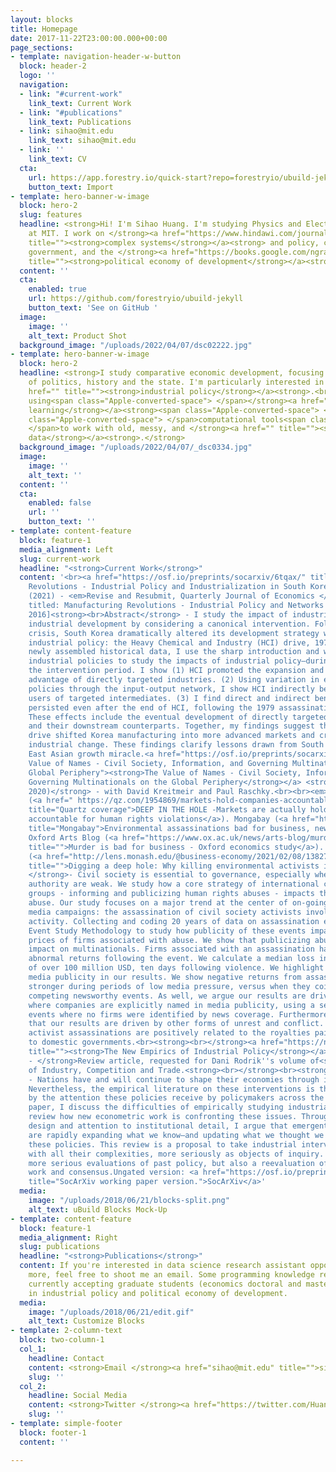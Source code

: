 ```yaml
---
layout: blocks
title: Homepage
date: 2017-11-22T23:00:00.000+00:00
page_sections:
- template: navigation-header-w-button
  block: header-2
  logo: ''
  navigation:
  - link: "#current-work"
    link_text: Current Work
  - link: "#publications"
    link_text: Publications
  - link: sihao@mit.edu
    link_text: sihao@mit.edu
  - link: ''
    link_text: CV
  cta:
    url: https://app.forestry.io/quick-start?repo=forestryio/ubuild-jekyll&provider=github&engine=jekyll
    button_text: Import
- template: hero-banner-w-image
  block: hero-2
  slug: features
  headline: <strong>Hi! I'm Sihao Huang. I'm studying Physics and Electrical Engineering
    at MIT. I work on </strong><a href="https://www.hindawi.com/journals/complexity/2020/6105872/"
    title=""><strong>complex systems</strong></a><strong> and policy, comparative
    government, and the </strong><a href="https://books.google.com/ngrams/graph?content=economics%2Cpolitical+economy&amp;year_start=1776&amp;year_end=2008&amp;corpus=15&amp;smoothing=0&amp;share=&amp;direct_url=t1%B%2Ceconomics%3B%2Cc0%3B.t1%3B%2Cpolitical%20economy%3B%2Cc0"
    title=""><strong>political economy of development</strong></a><strong>.</strong>
  content: ''
  cta:
    enabled: true
    url: https://github.com/forestryio/ubuild-jekyll
    button_text: 'See on GitHub '
  image:
    image: ''
    alt_text: Product Shot
  background_image: "/uploads/2022/04/07/dsc02222.jpg"
- template: hero-banner-w-image
  block: hero-2
  headline: <strong>I study comparative economic development, focusing on the role
    of politics, history and the state. I'm particularly interested in </strong><a
    href="" title=""><strong>industrial policy</strong></a><strong>.<br><br>I enjoy
    using<span class="Apple-converted-space"> </span></strong><a href="" title=""><strong>statistical
    learning</strong></a><strong><span class="Apple-converted-space"> </span>and<span
    class="Apple-converted-space"> </span>computational tools<span class="Apple-converted-space">
    </span>to work with old, messy, and </strong><a href="" title=""><strong>unstructured
    data</strong></a><strong>.</strong>
  background_image: "/uploads/2022/04/07/_dsc0334.jpg"
  image:
    image: ''
    alt_text: ''
  content: ''
  cta:
    enabled: false
    url: ''
    button_text: ''
- template: content-feature
  block: feature-1
  media_alignment: Left
  slug: current-work
  headline: "<strong>Current Work</strong>"
  content: '<br><a href="https://osf.io/preprints/socarxiv/6tqax/" title=""><strong>Manufacturing
    Revolutions - Industrial Policy and Industrialization in South Korea</strong></a><strong>
    (2021) - <em>Revise and Resubmit, Quarterly Journal of Economics </em><br></strong><br>[Previously
    titled: Manufacturing Revolutions - Industrial Policy and Networks in South Korea,
    2016]<strong><br>Abstract</strong> - I study the impact of industrial policy on
    industrial development by considering a canonical intervention. Following a political
    crisis, South Korea dramatically altered its development strategy with a sector-specific
    industrial policy: the Heavy Chemical and Industry (HCI) drive, 1973-1979. With
    newly assembled historical data, I use the sharp introduction and withdrawal of
    industrial policies to study the impacts of industrial policy—during and after
    the intervention period. I show (1) HCI promoted the expansion and dynamic comparative
    advantage of directly targeted industries. (2) Using variation in exposure to
    policies through the input-output network, I show HCI indirectly benefited downstream
    users of targeted intermediates. (3) I find direct and indirect benefits of HCI
    persisted even after the end of HCI, following the 1979 assassination of the president.
    These effects include the eventual development of directly targeted exporters
    and their downstream counterparts. Together, my findings suggest that the temporary
    drive shifted Korea manufacturing into more advanced markets and created durable
    industrial change. These findings clarify lessons drawn from South Korea and the
    East Asian growth miracle.<a href="https://osf.io/preprints/socarxiv/aw7sq" title="The
    Value of Names - Civil Society, Information, and Governing Multinationals on the
    Global Periphery"><strong>The Value of Names - Civil Society, Information, and
    Governing Multinationals on the Global Periphery</strong></a> <strong>(December
    2020)</strong> - with David Kreitmeir and Paul Raschky.<br><br><em>Media: </em><br>Quartz
    (<a href=" https://qz.com/1954869/markets-hold-companies-accountable-for-human-rights-violations/"
    title="Quartz coverage">DEEP IN THE HOLE -Markets are actually holding companies
    accountable for human rights violations</a>). Mongabay (<a href="https://news.mongabay.com/2021/01/environmental-assassinations-bad-for-business-new-research-shows/?utm_medium=Social&amp;utm_source=Twitter#Echobox=1611418949"
    title="Mongabay">Environmental assassinations bad for business, new research shows</a>).
    Oxford Arts Blog (<a href="https://www.ox.ac.uk/news/arts-blog/murder-bad-business-oxford-economics-study"
    title="">Murder is bad for business - Oxford economics study</a>). Monash Lens
    (<a href="http://lens.monash.edu/@business-economy/2021/02/08/1382750/why-killing-environmental-activists-is-bad-for-business"
    title="">Digging a deep hole: Why killing environmental activists is bad for business</a>)<br><strong>Abstract
    </strong>- Civil society is essential to governance, especially where laws and
    authority are weak. We study how a core strategy of international civil society
    groups - informing and publicizing human rights abuses - impacts those tied to
    abuse. Our study focuses on a major trend at the center of on-going international
    media campaigns: the assassination of civil society activists involved in mining
    activity. Collecting and coding 20 years of data on assassination events, we use
    Event Study Methodology to study how publicity of these events impact the asset
    prices of firms associated with abuse. We show that publicizing abuses has a significant
    impact on multinationals. Firms associated with an assassination have large, negative
    abnormal returns following the event. We calculate a median loss in market capitalisation
    of over 100 million USD, ten days following violence. We highlight the role of
    media publicity in our results. We show negative returns from assassinations are
    stronger during periods of low media pressure, versus when they coincide with
    competing newsworthy events. As well, we argue our results are driven by events
    where companies are explicitly named in media publicity, using a set of placebo
    events where no firms were identified by news coverage. Furthermore, we reject
    that our results are driven by other forms of unrest and conflict. Last, we show
    activist assassinations are positively related to the royalties paid by firms
    to domestic governments.<br><strong><br></strong><a href="https://nathanlane.github.io/assets/papers/NathanLane_New_Empirics_of_Industrial_Policy_current.pdf"
    title=""><strong>The New Empirics of Industrial Policy</strong></a><strong> (2020)
    - </strong>Review article, requested for Dani Rodrik''s volume of<strong> </strong>Journal
    of Industry, Competition and Trade.<strong><br></strong><br><strong>Abstract</strong>
    - Nations have and will continue to shape their economies through industrial policy.
    Nevertheless, the empirical literature on these interventions is thin, dwarfed
    by the attention these policies receive by policymakers across the world. In this
    paper, I discuss the difficulties of empirically studying industrial policy, and
    review how new econometric work is confronting these issues. Through careful research
    design and attention to institutional detail, I argue that emergent evaluations
    are rapidly expanding what we know—and updating what we thought we knew—about
    these policies. This review is a proposal to take industrial interventions, along
    with all their complexities, more seriously as objects of inquiry. Doing so requires
    more serious evaluations of past policy, but also a reevaluation of prior empirical
    work and consensus.Ungated version: <a href="https://osf.io/preprints/socarxiv/tnxg6/"
    title="SocArXiv working paper version.">SocArXiv</a>'
  media:
    image: "/uploads/2018/06/21/blocks-split.png"
    alt_text: uBuild Blocks Mock-Up
- template: content-feature
  block: feature-1
  media_alignment: Right
  slug: publications
  headline: "<strong>Publications</strong>"
  content: If you're interested in data science research assistant opportunities and
    more, feel free to shoot me an email. Some programming knowledge required.I am
    currently accepting graduate students (economics doctoral and masters) interested
    in industrial policy and political economy of development.
  media:
    image: "/uploads/2018/06/21/edit.gif"
    alt_text: Customize Blocks
- template: 2-column-text
  block: two-column-1
  col_1:
    headline: Contact
    content: <strong>Email </strong><a href="sihao@mit.edu" title="">sihao@mit.edu</a>
    slug: ''
  col_2:
    headline: Social Media
    content: <strong>Twitter </strong><a href="https://twitter.com/Huang_Sihao" title="">@Huang_Sihao</a>
    slug: ''
- template: simple-footer
  block: footer-1
  content: ''

---
```

